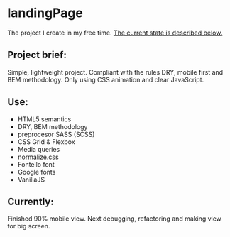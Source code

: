 # landingPage
The project I create in my free time. [The current state is described below.](#currently)

## Project brief:
Simple, lightweight project. Compliant with the rules DRY, mobile first and BEM methodology. Only using CSS animation and clear JavaScript.

## Use:
* HTML5 semantics
* DRY, BEM methodology
* preprocesor SASS (SCSS)
* CSS Grid & Flexbox
* Media queries
* [normalize.css](https://github.com/necolas/normalize.css)
* Fontello font
* Google fonts
* VanillaJS

## Currently:
Finished 90% mobile view. Next debugging, refactoring and making view for big screen.
